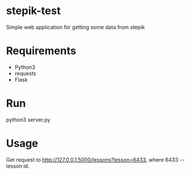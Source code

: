 # stepik-test
Simple web application for getting some data from stepik
# Requirements
* Python3
* requests
* Flask
# Run
python3 server.py
# Usage
Get request to http://127.0.0.1:5000/lessons?lesson=6433, where 6433 -- lesson id.